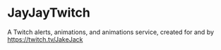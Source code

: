 # JayJayTwitch
A Twitch alerts, animations, and animations service, created for and by https://twitch.tv/JakeJack
